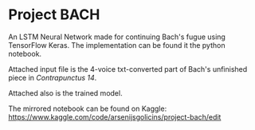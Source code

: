 # Project BACH
An LSTM Neural Network made for continuing Bach's fugue using TensorFlow Keras. The implementation can be found it the python notebook.

Attached input file is the 4-voice txt-converted part of Bach's unfinished piece in _Contrapunctus 14_.

Attached also is the trained model.

The mirrored notebook can be found on Kaggle: https://www.kaggle.com/code/arsenijsgolicins/project-bach/edit
